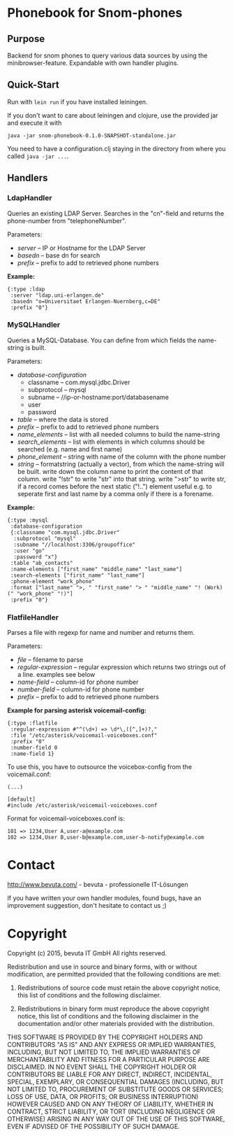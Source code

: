 ﻿
# Phonebook for Snom-phones

## Purpose

Backend for snom phones to query various data sources by using
the minibrowser-feature. Expandable with own handler plugins.

## Quick-Start

Run with
`lein run`
if you have installed leiningen.

If you don't
want to care about leiningen and clojure, use the provided jar and
execute it with

`java -jar snom-phonebook-0.1.0-SNAPSHOT-standalone.jar`

You need to have a configuration.clj staying in the directory from
where you called `java -jar ...`.

## Handlers

### LdapHandler

Queries an existing LDAP Server. Searches in the "cn"-field and
returns the phone-number from "telephoneNumber".

Parameters:

* *server* – IP or Hostname for the LDAP Server
* *basedn* – base dn for search
* *prefix* – prefix to add to retrieved phone numbers

**Example:**

    {:type :ldap
     :server "ldap.uni-erlangen.de"
     :basedn "o=Universitaet Erlangen-Nuernberg,c=DE"
     :prefix "0"}

### MySQLHandler

Queries a MySQL-Database. You can define from which fields the
name-string is built.

Parameters:

* *database-configuration*
  * classname – com.mysql.jdbc.Driver
  * subprotocol – mysql
  * subname – //ip-or-hostname:port/databasename
  * user
  * password
* *table* – where the data is stored
* *prefix* – prefix to add to retrieved phone numbers
* *name_elements* – list with all needed columns to build the name-string
* *search_elements* – list with elements in which columns should be searched (e.g. name and first name)
* *phone_element* – string with name of the column with the phone number
* *string* – formatstring (actually a vector), from which the name-string will be built.  write down the column name to print the content of that column. write "!str" to write "str" into that string.  write ">str" to write str, if a record comes before the next static ("!..") element useful e.g. to seperate first and last name by a comma only if there is a forename.

**Example:**

    {:type :mysql
     :database-configuration
     {:classname "com.mysql.jdbc.Driver"
      :subprotocol "mysql"
      :subname "//localhost:3306/groupoffice"
      :user "go"
      :password "x"}
     :table "ab_contacts"
     :name-elements ["first_name" "middle_name" "last_name"]
     :search-elements ["first_name" "last_name"]
     :phone-element "work_phone"
     :format ["last_name" ">, " "first_name" "> " "middle_name" "! (Work) (" "work_phone" "!)"]
     :prefix "0"}

### FlatfileHandler

Parses a file with regexp for name and number and returns them.

Parameters:

* *file* – filename to parse
* *regular-expression* – regular expression which returns two strings out of a line. examples see below
* *name-field* – column-id for phone number
* *number-field* – column-id for phone number
* *prefix* – prefix to add to retrieved phone numbers

**Example for parsing asterisk voicemail-config:**

    {:type :flatfile
     :regular-expression #"^(\d+) => \d*\,([^,]+)?,"
     :file "/etc/asterisk/voicemail-voiceboxes.conf"
     :prefix "0"
     :number-field 0
     :name-field 1}

To use this, you have to outsource the voicebox-config from the
voicemail.conf:

    (...)
    
    [default]
    #include /etc/asterisk/voicemail-voiceboxes.conf

Format for voicemail-voiceboxes.conf is:

    101 => 1234,User A,user-a@example.com
    102 => 1234,User B,user-b@example.com,user-b-notify@example.com

# Contact

http://www.bevuta.com/ - bevuta - professionelle IT-Lösungen

If you have written your own handler modules, found bugs, have an
improvement suggestion, don't hesitate to contact us ;)

# Copyright

Copyright (c) 2015, bevuta IT GmbH
All rights reserved.

Redistribution and use in source and binary forms, with or without
modification, are permitted provided that the following conditions are
met:

1. Redistributions of source code must retain the above copyright
notice, this list of conditions and the following disclaimer.

2. Redistributions in binary form must reproduce the above copyright
notice, this list of conditions and the following disclaimer in the
documentation and/or other materials provided with the distribution.

THIS SOFTWARE IS PROVIDED BY THE COPYRIGHT HOLDERS AND CONTRIBUTORS
"AS IS" AND ANY EXPRESS OR IMPLIED WARRANTIES, INCLUDING, BUT NOT
LIMITED TO, THE IMPLIED WARRANTIES OF MERCHANTABILITY AND FITNESS FOR
A PARTICULAR PURPOSE ARE DISCLAIMED. IN NO EVENT SHALL THE COPYRIGHT
HOLDER OR CONTRIBUTORS BE LIABLE FOR ANY DIRECT, INDIRECT, INCIDENTAL,
SPECIAL, EXEMPLARY, OR CONSEQUENTIAL DAMAGES (INCLUDING, BUT NOT
LIMITED TO, PROCUREMENT OF SUBSTITUTE GOODS OR SERVICES; LOSS OF USE,
DATA, OR PROFITS; OR BUSINESS INTERRUPTION) HOWEVER CAUSED AND ON ANY
THEORY OF LIABILITY, WHETHER IN CONTRACT, STRICT LIABILITY, OR TORT
(INCLUDING NEGLIGENCE OR OTHERWISE) ARISING IN ANY WAY OUT OF THE USE
OF THIS SOFTWARE, EVEN IF ADVISED OF THE POSSIBILITY OF SUCH DAMAGE.
